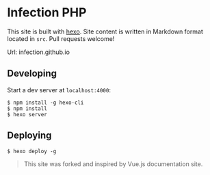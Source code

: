 # Infection PHP

This site is built with [hexo](http://hexo.io/). Site content is written in Markdown format located in `src`. Pull requests welcome!

Url: infection.github.io

## Developing

Start a dev server at `localhost:4000`:

```
$ npm install -g hexo-cli
$ npm install
$ hexo server
```

## Deploying

```
$ hexo deploy -g
```

> This site was forked and inspired by Vue.js documentation site.